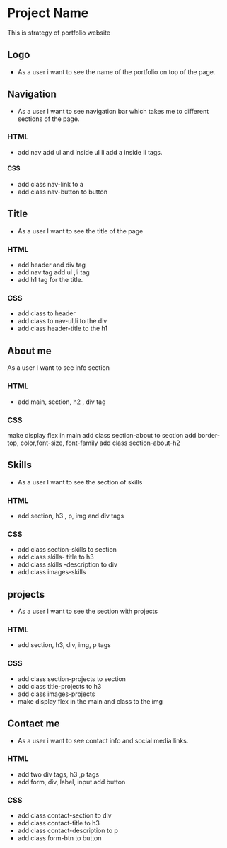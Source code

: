 # Project Name

This is strategy of portfolio website

## Logo

- As a user i want to see the name of the portfolio on top of the page.

## Navigation

- As a user I want to see navigation bar which takes me to different sections of
  the page.

### HTML

- add nav add ul and inside ul li add a inside li tags.

#### CSS

- add class nav-link to a
- add class nav-button to button

## Title

- As a user I want to see the title of the page

### HTML

- add header and div tag
- add nav tag add ul ,li tag
- add h1 tag for the title.

### CSS

- add class to header
- add class to nav-ul,li to the div
- add class header-title to the h1

## About me

As a user I want to see info section

### HTML

- add main, section, h2 , div tag

### CSS

make display flex in main add class section-about to section add border-top,
color,font-size, font-family add class section-about-h2

## Skills

- As a user I want to see the section of skills

### HTML

- add section, h3 , p, img and div tags

### CSS

- add class section-skills to section
- add class skills- title to h3
- add class skills -description to div
- add class images-skills

## projects

- As a user I want to see the section with projects

### HTML

- add section, h3, div, img, p tags

### CSS

- add class section-projects to section
- add class title-projects to h3
- add class images-projects
- make display flex in the main and class to the img

## Contact me

- As a user i want to see contact info and social media links.

### HTML

- add two div tags, h3 ,p tags
- add form, div, label, input add button

### CSS

- add class contact-section to div
- add class contact-title to h3
- add class contact-description to p
- add class form-btn to button

